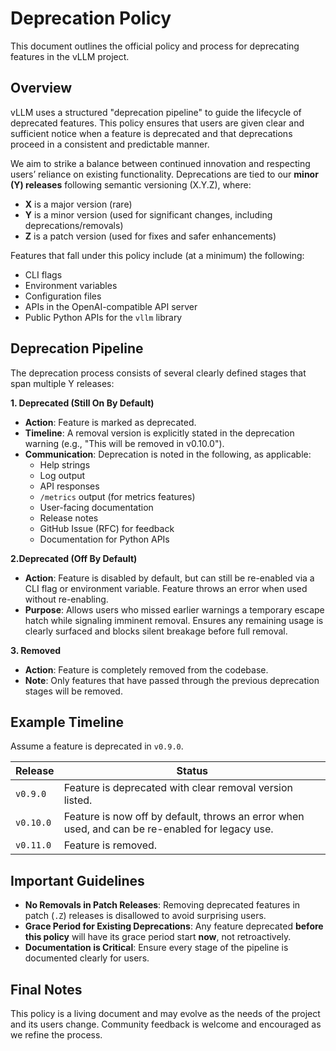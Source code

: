 # Deprecation Policy

This document outlines the official policy and process for deprecating features
in the vLLM project.

## Overview

vLLM uses a structured "deprecation pipeline" to guide the lifecycle of
deprecated features. This policy ensures that users are given clear and
sufficient notice when a feature is deprecated and that deprecations proceed in
a consistent and predictable manner.

We aim to strike a balance between continued innovation and respecting users’
reliance on existing functionality. Deprecations are tied to our **minor (Y)
releases** following semantic versioning (X.Y.Z), where:

- **X** is a major version (rare)
- **Y** is a minor version (used for significant changes, including deprecations/removals)
- **Z** is a patch version (used for fixes and safer enhancements)

Features that fall under this policy include (at a minimum) the following:

- CLI flags
- Environment variables
- Configuration files
- APIs in the OpenAI-compatible API server
- Public Python APIs for the `vllm` library

## Deprecation Pipeline

The deprecation process consists of several clearly defined stages that span
multiple Y releases:

**1. Deprecated (Still On By Default)**

- **Action**: Feature is marked as deprecated.
- **Timeline**: A removal version is explicitly stated in the deprecation
warning (e.g., "This will be removed in v0.10.0").
- **Communication**: Deprecation is noted in the following, as applicable:
  - Help strings
  - Log output
  - API responses
  - `/metrics` output (for metrics features)
  - User-facing documentation
  - Release notes
  - GitHub Issue (RFC) for feedback
  - Documentation for Python APIs

**2.Deprecated (Off By Default)**

- **Action**: Feature is disabled by default, but can still be re-enabled via a
CLI flag or environment variable. Feature throws an error when used without
re-enabling.
- **Purpose**: Allows users who missed earlier warnings a temporary escape hatch
while signaling imminent removal. Ensures any remaining usage is clearly
surfaced and blocks silent breakage before full removal.

**3. Removed**

- **Action**: Feature is completely removed from the codebase.
- **Note**: Only features that have passed through the previous deprecation
stages will be removed.

## Example Timeline

Assume a feature is deprecated in `v0.9.0`.

| Release       | Status                                                                                          |
|---------------|-------------------------------------------------------------------------------------------------|
| `v0.9.0`      | Feature is deprecated with clear removal version listed.                                        |
| `v0.10.0`     | Feature is now off by default, throws an error when used, and can be re-enabled for legacy use. |
| `v0.11.0`     | Feature is removed.                                                                             |

## Important Guidelines

- **No Removals in Patch Releases**: Removing deprecated features in patch
(`.Z`) releases is disallowed to avoid surprising users.
- **Grace Period for Existing Deprecations**: Any feature deprecated **before
this policy** will have its grace period start **now**, not retroactively.
- **Documentation is Critical**: Ensure every stage of the pipeline is
documented clearly for users.

## Final Notes

This policy is a living document and may evolve as the needs of the project and
its users change. Community feedback is welcome and encouraged as we refine the
process.
